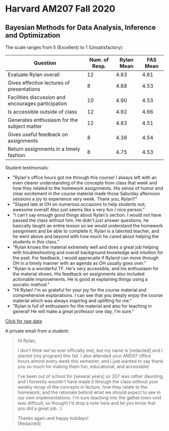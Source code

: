 # Harvard AM207 Fall 2020
## Bayesian Methods for Data Analysis, Inference and Optimization

The scale ranges from 5 (Excellent) to 1 (Unsatisfactory):

| Question | Num. of Resp. | Rylan Mean | FAS Mean |
| -------- | ----- | ---------- | -------- |
| Evaluate Rylan overall | 12 | 4.83 | 4.61|
| Gives effective lectures of presentations | 8 | 4.88 | 4.53|
| Facilities discussion and encourages participation | 10 | 4.90 | 4.53|
| Is accessible outside of class | 12 |  4.92 | 4.66|
| Generates enthusiasm for the subject matter |12 | 4.83 | 4.51 |
| Gives useful feedback on assignments| 8 | 4.38 | 4.54 |
| Return assignments in a timely fashion| 8 |  4.75 | 4.53

Student testimonials:

- "Rylan's office hours got me through this course! I always left with an even clearer understanding of the concepts from class that week
  and how they related to the homework assignments. His sense of humor and clear excitement in the course material made those
  Saturday afternoon sessions a joy to experience very week. Thank you, Rylan!!"
- "Stayed late at OH on numerous occasions to help students out; awesome overall! Also just seems like a very fun / nice person."
- "I can't say enough good things about Rylan's section. I would not have passed the class without him. He didn't just answer questions,
  he basically taught an entire lesson so we would understand the homework assignment and be able to complete it. Rylan is a talented
  teacher, and he went above and beyond with how much he cared about helping the students in this class."
- "Rylan knows the material extremely well and does a great job helping with troubleshooting and overall background knowledge and
  intuition for the pset. For feedback, I would apprecaite if Ryland can move through OH in a timely manner with an agenda as OH
  usually goes over."
- "Rylan is a wonderful TF. He's very accessible, and his enthusiasm for the material shows. His feedback on assignments also included
  actionable improvements. He is good at explaining things using a socratic method."
- "Hi Rylan! I'm so grateful for your joy for the course material and comprehensive explanations. I can see that you deeply enjoy the
  course material which was always inspiring and uplifting for me."
- "Rylan is full of enthusiasm for the material and also for teaching in general! He will make a great professor one day, I'm sure."

[Click for raw data](teaching/2020_am207.pdf)

A private email from a student:


> Hi Rylan,
>
> I don't think we've ever officially met, but my name is [redacted] and I started
[my program] this fall. I also attended your AM207 office hours almost
every week this semester, and I just wanted to say thank you so much for making them
fun, educational, and accessible!
>
> I've been out of school for [several years] so 207 was rather daunting, and I honestly
wouldn't have made it through the class without your weekly recap of the concepts in
lecture, how they relate to the homework, and the rationale behind what we should
expect to see in our own implementations. I'm sure teaching into the gather.town
void was difficult, so thought I'd drop a note here and let you know that you did
a great job. :)
>
> Thanks again and happy holidays!  
> [Redacted]
